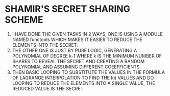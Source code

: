 
# SHAMIR'S SECRET SHARING SCHEME
1. I HAVE DONE THE GIVEN TASKS IN 2 WAYS, ONE IS USING A MODULE NAMED functools WHICH MAKES IT EASIER TO REDUCE THE ELEMENTS INTO THE SECRET.
2. THE OTHER ONE IS JUST BY PURE LOGIC, GENERATING A POLYNOMIAL OF DEGREE k-1 WHERE k IS THE MINIMUM NUMBER OF SHARES TO REVEAL THE SECRET AND CREATING A RANDOM POLYNOMIAL AND ASSUMING DIFFERENT COEEFFICIENTS.
3. THEN BASIC LOOPING TO SUBSTITUTE THE VALUES IN THE FORMULA OF LAGRANGE INTERPOLATION TO FIND THE l(i) VALUES AND DO LOOPING TO REDUCE THE ELEMENTS INTO A SINGLE VALUE, THE REDUCED VALUE IS THE SECRET.
    
